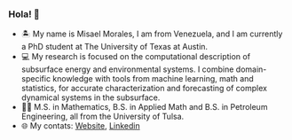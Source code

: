 ### Hola! 👋

- 🏝 My name is Misael Morales, I am from Venezuela, and I am currently a PhD student at The University of Texas at Austin. 
- 💻 My research is focused on the computational description of subsurface energy and environmental systems. I combine domain-specific knowledge with tools from machine learning, math and statistics, for accurate characterization and forecasting of complex dynamical systems in the subsurface. 
- 👨‍🎓 M.S. in Mathematics, B.S. in Applied Math and B.S. in Petroleum Engineering, all from the University of Tulsa.
- 🌐 My contats: [Website](sites.google.com/view/misaelmmorales), [Linkedin](linkedin.com/in/misaelmmorales)

<!--
**misaelmmorales/misaelmmorales** is a ✨ _special_ ✨ repository because its `README.md` (this file) appears on your GitHub profile.

Here are some ideas to get you started:

- 🔭 I’m currently working on ...
- 🌱 I’m currently learning ...
- 👯 I’m looking to collaborate on ...
- 🤔 I’m looking for help with ...
- 💬 Ask me about ...
- 📫 How to reach me: ...
- 😄 Pronouns: ...
- ⚡ Fun fact: ...
-->
